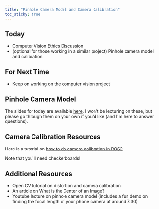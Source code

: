 ```yaml
---
title: "Pinhole Camera Model and Camera Calibration"
toc_sticky: true
---
```


## Today

* Computer Vision Ethics Discussion
* (optional for those working in a similar project) Pinhole camera model and calibration

## For Next Time

* Keep on working on the computer vision project

## Pinhole Camera Model 

The slides for today are available [here](https://docs.google.com/presentation/d/183hd5G-3i9NTpyTNFtQoUngpGFm1sggn/edit?usp=sharing&ouid=111620635148858770174&rtpof=true&sd=true).  I won't be lecturing on these, but please go through them on your own if you'd like (and I'm here to answer questions).

## Camera Calibration Resources

Here is a tutorial on [how to do camera calibration in ROS2](https://navigation.ros.org/tutorials/docs/camera_calibration.html)

Note that you'll need checkerboards!

## Additional Resources

* <a-no-proxy href="https://opencv-python-tutroals.readthedocs.io/en/latest/py_tutorials/py_calib3d/py_calibration/py_calibration.html#calibration"> Open CV tutorial on distortion and camera calibration </a-no-proxy>
* An article on <a-no-proxy href="https://www.ri.cmu.edu/pub_files/pub2/willson_reg_1993_1/willson_reg_1993_1.pdf"> What is the Center of an Image? </a-no-proxy> 
* <a-no-proxy href="https://www.youtube.com/watch?v=nOQvjG7Jbao"> Youtube lecture on pinhole camera model </a-no-proxy> (includes a fun demo on finding the focal length of your phone camera at around 7:30)

